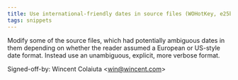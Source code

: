 ```yaml
---
title: Use international-friendly dates in source files (WOHotKey, e25bb7c)
tags: snippets
---
```


Modify some of the source files, which had potentially ambiguous dates in them depending on whether the reader assumed a European or US-style date format. Instead use an unambiguous, explicit, more verbose format.

Signed-off-by: Wincent Colaiuta &lt;win@wincent.com&gt;
